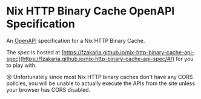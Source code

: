 # Nix HTTP Binary Cache OpenAPI Specification
An [OpenAPI](https://swagger.io/specification/) specification for a Nix HTTP Binary Cache.

The _spec_ is hosted at [https://fzakaria.github.io/nix-http-binary-cache-api-spec](https://fzakaria.github.io/nix-http-binary-cache-api-spec/#/) for you to play with.


😢 Unfortunately since most Nix HTTP binary caches don't have any CORS policies, you will be unable to actually execute the APIs from the site unless your browser has CORS disabled.